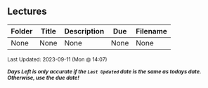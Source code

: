 ## Lectures

| Folder | Title | Description | Due | Filename |
|-----|-----|-----|-----|-----|
| None | None | None | None | None |

<sup>Last Updated: 2023-09-11 (Mon @ 14:07)</sup> 

<sup>***Days Left is only accurate if the `Last Updated` date is the same as todays date. Otherwise, use the due date!***</sup> 